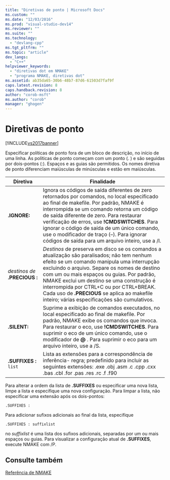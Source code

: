 ```yaml
---
title: "Diretivas de ponto | Microsoft Docs"
ms.custom: ""
ms.date: "12/03/2016"
ms.prod: "visual-studio-dev14"
ms.reviewer: ""
ms.suite: ""
ms.technology: 
  - "devlang-cpp"
ms.tgt_pltfrm: ""
ms.topic: "article"
dev_langs: 
  - "C++"
helpviewer_keywords: 
  - "diretivas dot em NMAKE"
  - "programa NMAKE, diretivas dot"
ms.assetid: ab35da65-30b6-48b7-87d6-61503d7faf9f
caps.latest.revision: 8
caps.handback.revision: 8
author: "corob-msft"
ms.author: "corob"
manager: "ghogen"
---
```

# Diretivas de ponto
[!INCLUDE[vs2017banner](../assembler/inline/includes/vs2017banner.md)]

Especificar políticas de ponto fora de um bloco de descrição, no início de uma linha.  As políticas de ponto começam com um ponto \(. \) e são seguidas por dois\-pontos \(:\).  Espaços e as guias são permitidos.  Os nomes diretiva de ponto diferenciam maiúsculas de minúsculas e estão em maiúsculas.  
  
|Diretiva|Finalidade|  
|--------------|----------------|  
|**.IGNORE:**|Ignora os códigos de saída diferentes de zero retornados por comandos, no local especificado ao final de makefile.  Por padrão, NMAKE é interrompida se um comando retorna um código de saída diferente de zero.  Para restaurar verificação de erros, use **\!CMDSWITCHES**.  Para ignorar o código de saída de um único comando, use o modificador de traço \(–\).  Para ignorar códigos de saída para um arquivo inteiro, use a \/I.|  
|*destinos de* **.PRECIOUS :**|*Destinos* de preserva em disco se os comandos a atualização são paralisados; não tem nenhum efeito se um comando manipula uma interrupção excluindo o arquivo.  Separe os nomes de destino com um ou mais espaços ou guias.  Por padrão, NMAKE exclui um destino se uma construção é interrompida por CTRL\+C ou por CTRL\+BREAK.  Cada uso de **.PRECIOUS** se aplica ao makefile inteiro; várias especificações são cumulativos.|  
|**.SILENT:**|Suprime a exibição de comandos executados, no local especificado ao final de makefile.  Por padrão, NMAKE exibe os comandos que invoca.  Para restaurar o eco, use **\!CMDSWITCHES**.  Para suprimir o eco de um único comando, use o modificador de **@** .  Para suprimir o eco para um arquivo inteiro, use a \/S.|  
|**.SUFFIXES :** `list`|Lista as extensões para a correspondência de inferência\- regra; predefinido para incluir as seguintes extensões: .exe .obj .asm .c .cpp .cxx .bas .cbl .for .pas .res .rc .f .f90|  
  
 Para alterar a ordem da lista de **.SUFFIXES** ou especificar uma nova lista, limpe a lista e especifique uma nova configuração.  Para limpar a lista, não especificar uma extensão após os dois\-pontos:  
  
```  
.SUFFIXES :  
```  
  
 Para adicionar sufixos adicionais ao final da lista, especifique  
  
```  
.SUFFIXES : suffixlist  
```  
  
 no *suffixlist* é uma lista dos sufixos adicionais, separadas por um ou mais espaços ou guias.  Para visualizar a configuração atual de **.SUFFIXES**, execute NMAKE com \/P.  
  
## Consulte também  
 [Referência de NMAKE](../build/nmake-reference.md)